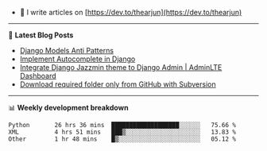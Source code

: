 <!-- ![My Profile Introduction Image](https://i.ibb.co/tLFZ15Q/gh.png) -->
- 📝 I write articles on [https://dev.to/thearjun](https://dev.to/thearjun)

-------

📕 **Latest Blog Posts**
<!-- BLOG-POST-LIST:START -->
- [Django Models Anti Patterns](https://dev.to/thearjun/django-models-anti-patterns-1ma1)
- [Implement Autocomplete in Django](https://dev.to/thearjun/implement-autocomplete-in-django-3h20)
- [Integrate Django Jazzmin theme to Django Admin | AdminLTE Dashboard](https://dev.to/thearjun/integrate-django-jazzmin-theme-to-django-admin-adminlte-dashboard-5aao)
- [Download required folder only from GitHub with Subversion](https://dev.to/thearjun/download-required-folder-only-from-github-with-subversion-2gpc)
<!-- BLOG-POST-LIST:END -->

-------

📊 **Weekly development breakdown**
<!--START_SECTION:waka-->

```text
Python       26 hrs 36 mins  ███████████████████░░░░░░   75.66 %
XML          4 hrs 51 mins   ███▒░░░░░░░░░░░░░░░░░░░░░   13.83 %
Other        1 hr 48 mins    █▒░░░░░░░░░░░░░░░░░░░░░░░   05.12 %
```

<!--END_SECTION:waka-->
<img src='https://profile-counter.glitch.me/thearjun/count.svg' width='0px'>
